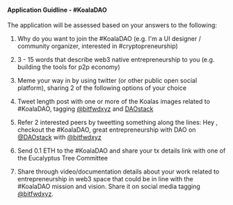 #### Application Guidline - #KoalaDAO

The application will be assessed based on your answers to the following:  

1. Why do you want to join the #KoalaDAO (e.g. I'm a UI designer / community organizer, interested in #cryptopreneurship)
1. 3 - 15 words that describe web3 native entrepreneurship to you (e.g. building the tools for p2p economy)

1. Meme your way in by using twitter (or other public open social platform), sharing 2 of the following options of your choice
 1. Tweet length post with one or more of the Koalas images related to #KoalaDAO, tagging [@bitfwdxyz](twitter.com/bitfwdxyz) and [DAOstack](twitter.com/daostack)
 1. Refer 2 interested peers by tweetting something along the lines: Hey <peer name>, checkout the #KoalaDAO, great entrepreneurship with DAO on [@DAOstack](twitter.com/daostack) with [@bitfwdxyz](twitter.com/bitfwdxyz)
 1. Send 0.1 ETH to the #KoalaDAO and share your tx details link with one of the Eucalyptus Tree Committee
 1. Share through video/documentation details about your work related to entrepreneurship in web3 space that could be in line with the #KoalaDAO mission and vision. Share it on social media tagging [@bitfwdxyz](twitter.com/bitfwdxyz).
